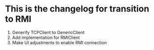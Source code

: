 # This is the changelog for transition to RMI

1. Generify TCPClient to GenericClient
2. Add implementation for RMIClient
3. Make UI adjustments to enable RMI connection